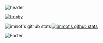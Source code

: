 ![header](https://capsule-render.vercel.app/api?type=wave&color=auto&height=300&section=header&text=capsule%20render&fontSize=90)

<!--
**immof/immof** is a ✨ _special_ ✨ repository because its `README.md` (this file) appears on your GitHub profile.

Here are some ideas to get you started:

- 🔭 I’m currently working on ...
- 🌱 I’m currently learning ...
- 👯 I’m looking to collaborate on ...
- 🤔 I’m looking for help with ...
- 💬 Ask me about ...
- 📫 How to reach me: ...
- 😄 Pronouns: ...
- ⚡ Fun fact: ...
-->
[![trophy](https://github-profile-trophy.vercel.app/?username=immof&row=1)](https://github.com/ryo-ma/github-profile-trophy)

![immof's github stats](https://github-readme-stats.vercel.app/api?username=immof&show_icons=true)
[![immof's github stats](https://github-readme-stats.vercel.app/api/top-langs/?username=immof&show_icons=true&hide_border=true&title_color=004386&icon_color=004386&layout=compact)](https://github.com/immof)


![Footer](https://capsule-render.vercel.app/api?type=waving&color=auto&height=200&section=footer)
